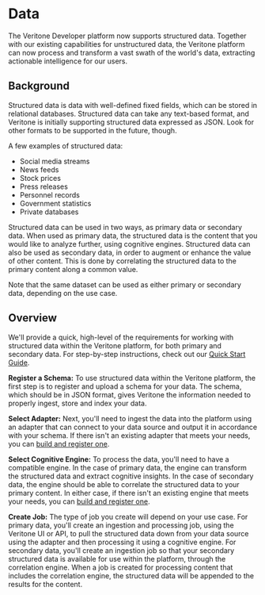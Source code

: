 # Data

The Veritone Developer platform now supports structured data. Together with our existing capabilities for unstructured data, the Veritone platform can now process and transform a vast swath of the world's data, extracting actionable intelligence for our users.

## Background

Structured data is data with well-defined fixed fields, which can be stored in relational databases. Structured data can take any text-based format, and Veritone is initially supporting structured data expressed as JSON. Look for other formats to be supported in the future, though.

A few examples of structured data:
* Social media streams
* News feeds
* Stock prices
* Press releases
* Personnel records
* Government statistics
* Private databases

Structured data can be used in two ways, as primary data or secondary data. When used as primary data, the structured data is the content that you would like to analyze further, using cognitive engines. Structured data can also be used as secondary data, in order to augment or enhance the value of other content. This is done by correlating the structured data to the primary content along a common value.

Note that the same dataset can be used as either primary or secondary data, depending on the use case.


## Overview

We'll provide a quick, high-level of the requirements for working with structured data within the Veritone platform, for both primary and secondary data. For step-by-step instructions, check out our [Quick Start Guide](/data/quick-start).

**Register a Schema:** To use structured data within the Veritone platform, the first step is to register and upload a schema for your data. The schema, which should be in JSON format, gives Veritone the information needed to properly ingest, store and index your data.

**Select Adapter:** Next, you'll need to ingest the data into the platform using an adapter that can connect to your data source and output it in accordance with your schema. If there isn't an existing adapter that meets your needs, you can [build and register one](/engines/quick-start).

**Select Cognitive Engine:** To process the data, you'll need to have a compatible engine. In the case of primary data, the engine can transform the structured data and extract cognitive insights. In the case of secondary data, the engine should be able to correlate the structured data to your primary content. In either case, if there isn't an existing engine that meets your needs, you can [build and register one](/engines/quick-start).

**Create Job:** The type of job you create will depend on your use case. For primary data, you'll create an ingestion and processing job, using the Veritone UI or API, to pull the structured data down from your data source using the adapter and then processing it using a cognitive engine. For secondary data, you'll create an ingestion job so that your secondary structured data is available for use within the platform, through the correlation engine. When a job is created for processing content that includes the correlation engine, the structured data will be appended to the results for the content.
